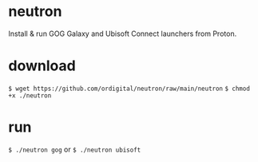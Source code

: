 # neutron
Install &amp; run GOG Galaxy and Ubisoft Connect launchers from Proton.
# download
`$ wget https://github.com/ordigital/neutron/raw/main/neutron`
`$ chmod +x ./neutron`
# run
`$ ./neutron gog` or `$ ./neutron ubisoft`
